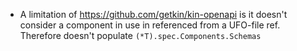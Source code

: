 
 - A limitation of https://github.com/getkin/kin-openapi is it doesn't consider a component in use in referenced from a UFO-file ref. Therefore doesn't populate `(*T).spec.Components.Schemas`
